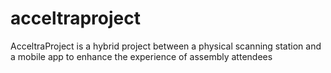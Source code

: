 # acceltraproject
AcceltraProject is a hybrid project between a physical scanning station and a mobile app to enhance the experience of assembly attendees 
